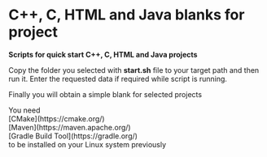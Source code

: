 # C++, C, HTML and Java blanks for project
<b>Scripts for quick start C++, C, HTML and Java projects</b>
<p>Copy the folder you selected with <b>start.sh</b> file to your target path and then run it. Enter the requested data if required while script is running.</p>
<p>Finally you will obtain a simple blank for selected projects</p>

<p>You need</br>
[CMake](https://cmake.org/)
</br>
[Maven](https://maven.apache.org/)
</br>
[Gradle Build Tool](https://gradle.org/)
</br>
to be installed on your Linux system previously</p>
